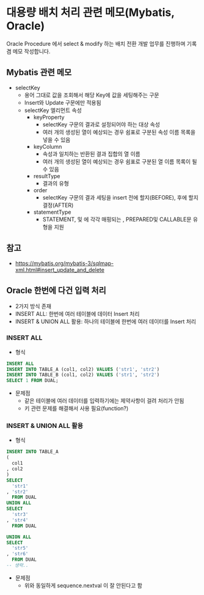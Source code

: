 # 대용량 배치 처리 관련 메모(Mybatis, Oracle)
Oracle Procedure 에서 select & modify 하는 배치 전환 개발 업무를 진행하며 기록 겸 메모 작성합니다.

## Mybatis 관련 메모
- selectKey
  - 용어 그대로 값을 조회해서 해당 Key에 값을 세팅해주는 구문
  - Insert와 Update 구문에만 적용됨
  - selectKey 엘리먼트 속성
    - keyProperty
      - selectKey 구문의 결과로 설정되어야 하는 대상 속성
      - 여러 개의 생성된 열이 예상되는 경우 쉼표로 구분된 속성 이름 목록을 넣을 수 있음
    - keyColumn
      - 속성과 일치하는 반환된 결과 집합의 열 이름
      - 여러 개의 생성된 열이 예상되는 경우 쉼표로 구분된 열 이름 목록이 될 수 있음
    - resultType
      - 결과의 유형
    - order
      - selectKey 구문의 결과 세팅을 insert 전에 할지(BEFORE), 후에 할지 결정(AFTER)
    - statementType
      - STATEMENT, 및 에 각각 매핑되는 , PREPARED및 CALLABLE문 유형을 지원
## 참고
- https://mybatis.org/mybatis-3/sqlmap-xml.html#insert_update_and_delete

## Oracle 한번에 다건 입력 처리
- 2가지 방식 존재
- INSERT ALL: 한번에 여러 테이블에 데이터 Insert 처리
- INSERT & UNION ALL 활용: 하나의 테이블에 한번에 여러 데이터를 Insert 처리

### INSERT ALL
- 형식  
```sql
INSERT ALL
INSERT INTO TABLE_A (col1, col2) VALUES ('str1', 'str2')
INSERT INTO TABLE_B (col1, col2) VALUES ('str1', 'str2')
SELECT 1 FROM DUAL;
```  
- 문제점
  - 같은 테이블에 여러 데이터를 입력하기에는 제약사항이 걸려 처리가 안됨
  - 키 관련 문제를 해결해서 사용 필요(function?)

### INSERT & UNION ALL 활용
- 형식  
```sql
INSERT INTO TABLE_A 
(
  col1
, col2
) 
SELECT
  'str1'
, 'str2'
  FROM DUAL
UNION ALL
SELECT
  'str3'
, 'str4'
  FROM DUAL

UNION ALL
SELECT
  'str5'
, 'str6'
  FROM DUAL
-- 생략..
```  

- 문제점
  - 위와 동일하게 sequence.nextval 이 잘 안된다고 함
